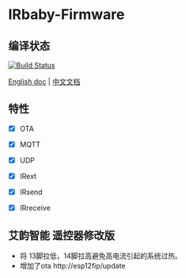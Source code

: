 # IRbaby-Firmware

## 编译状态
[![Build Status](https://www.travis-ci.org/Caffreyfans/IRbaby-firmware.svg?branch=master)](https://www.travis-ci.org/Caffreyfans/IRbaby-firmware)

[English doc](README.md) | [中文文档](README_zh.md)

## 特性
- [x] OTA
- [x] MQTT
- [x] UDP
- [x] IRext
- [x] IRsend
- [x] IRreceive


## 艾韵智能 遥控器修改版 

- 将 13脚拉低，14脚拉高避免高电流引起的系统过热。 
- 增加了ota http://esp12fip/update 
